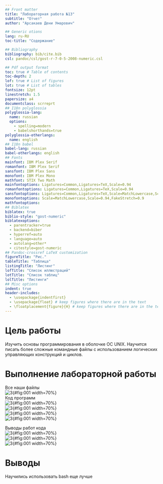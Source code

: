 ```yaml
---
## Front matter
title: "Лабораторная работа №13"
subtitle: "Отчет"
author: "Арсакаев Дени Умарович"

## Generic otions
lang: ru-RU
toc-title: "Содержание"

## Bibliography
bibliography: bib/cite.bib
csl: pandoc/csl/gost-r-7-0-5-2008-numeric.csl

## Pdf output format
toc: true # Table of contents
toc-depth: 2
lof: true # List of figures
lot: true # List of tables
fontsize: 12pt
linestretch: 1.5
papersize: a4
documentclass: scrreprt
## I18n polyglossia
polyglossia-lang:
  name: russian
  options:
	- spelling=modern
	- babelshorthands=true
polyglossia-otherlangs:
  name: english
## I18n babel
babel-lang: russian
babel-otherlangs: english
## Fonts
mainfont: IBM Plex Serif
romanfont: IBM Plex Serif
sansfont: IBM Plex Sans
monofont: IBM Plex Mono
mathfont: STIX Two Math
mainfontoptions: Ligatures=Common,Ligatures=TeX,Scale=0.94
romanfontoptions: Ligatures=Common,Ligatures=TeX,Scale=0.94
sansfontoptions: Ligatures=Common,Ligatures=TeX,Scale=MatchLowercase,Scale=0.94
monofontoptions: Scale=MatchLowercase,Scale=0.94,FakeStretch=0.9
mathfontoptions:
## Biblatex
biblatex: true
biblio-style: "gost-numeric"
biblatexoptions:
  - parentracker=true
  - backend=biber
  - hyperref=auto
  - language=auto
  - autolang=other*
  - citestyle=gost-numeric
## Pandoc-crossref LaTeX customization
figureTitle: "Рис."
tableTitle: "Таблица"
listingTitle: "Листинг"
lofTitle: "Список иллюстраций"
lotTitle: "Список таблиц"
lolTitle: "Листинги"
## Misc options
indent: true
header-includes:
  - \usepackage{indentfirst}
  - \usepackage{float} # keep figures where there are in the text
  - \floatplacement{figure}{H} # keep figures where there are in the text
---
```


# Цель работы
Изучить основы программирования в оболочке ОС UNIX. Научится писать более сложные командные файлы с использованием логических управляющих конструкций
и циклов.  

# Выполнение лабораторной работы
Все наши файлы  
![3](image/0.png){#fig:001 width=70%}  
Код программ  
![3](image/1.png){#fig:001 width=70%}  
![3](image/2.png){#fig:001 width=70%}  
![3](image/3.png){#fig:001 width=70%}  
![3](image/4.png){#fig:001 width=70%}  

Выводы работ кода  
![3](image/6.png){#fig:001 width=70%}  
![3](image/7.png){#fig:001 width=70%}  
![3](image/8.png){#fig:001 width=70%}  

# Выводы

Научились использовать bash еще лучше  
